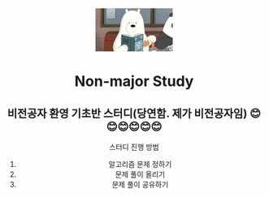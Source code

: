 <div align="center">
   <a id="fig_href" href="#" target="_blank"><img src="../resources/iceBear.gif" width="30%"></a>
   <h1 id="title">Non-major Study</h1>
   <h2 id="subtitle">비전공자 환영 기초반 스터디(당연함. 제가 비전공자임) 😊😊😊😊😊😊</h2>
   <div class="list"><p class="list_title">스터디 진행 방법</p></div>
       <ol class="contents" text-align="center">
           <li>알고리즘 문제 정하기</li>
           <li>문제 풀이 올리기</li>
           <li>문제 풀이 공유하기</li>
       </ol>
</div>
